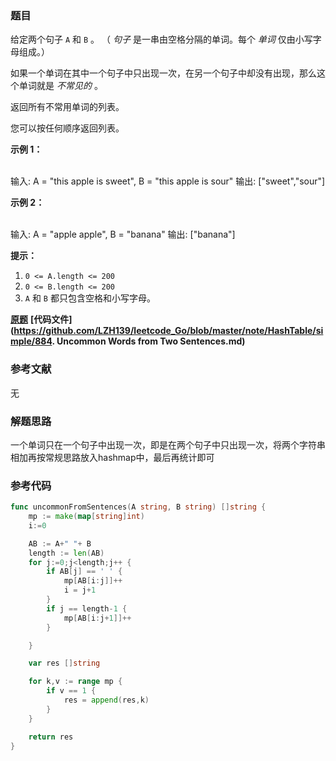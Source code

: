 ### 题目
给定两个句子 `A` 和 `B` 。 （ _句子_ 是一串由空格分隔的单词。每个 _单词_ 仅由小写字母组成。）

如果一个单词在其中一个句子中只出现一次，在另一个句子中却没有出现，那么这个单词就是 _不常见的_ 。

返回所有不常用单词的列表。

您可以按任何顺序返回列表。



**示例 1：**


​    
    输入: A = "this apple is sweet", B = "this apple is sour"
    输出: ["sweet","sour"]


**示例  2：**


​    
    输入: A = "apple apple", B = "banana"
    输出: ["banana"]




**提示：**

  1. `0 <= A.length <= 200`
  2. `0 <= B.length <= 200`
  3. `A` 和 `B` 都只包含空格和小写字母。

 **[原题](https://leetcode-cn.com/problems/uncommon-words-from-two-sentences/)**    **[代码文件](https://github.com/LZH139/leetcode_Go/blob/master/note/HashTable/simple/884. Uncommon Words from Two Sentences.md)**


### 参考文献
无

### 解题思路

一个单词只在一个句子中出现一次，即是在两个句子中只出现一次，将两个字符串相加再按常规思路放入hashmap中，最后再统计即可


### 参考代码

```go
func uncommonFromSentences(A string, B string) []string {
	mp := make(map[string]int)
	i:=0

	AB := A+" "+ B
	length := len(AB)
	for j:=0;j<length;j++ {
		if AB[j] == ' ' {
			mp[AB[i:j]]++
			i = j+1
		}
		if j == length-1 {
			mp[AB[i:j+1]]++
		}

	}

	var res []string

	for k,v := range mp {
		if v == 1 {
			res = append(res,k)
		}
	}

	return res
}

```




